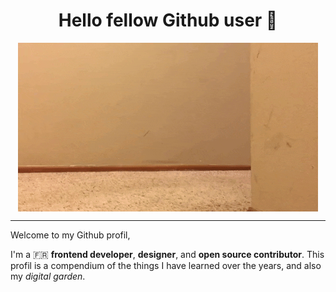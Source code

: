 <h1 align="center">Hello fellow Github user 🌱</h1>
<p align="center">
  <img align="center" alt="Hello" src="https://github.com/roiLeo/roiLeo/blob/master/img/welcome.gif" />
</p>

---
Welcome to my Github profil,  

I'm a 🇫🇷 __frontend developer__, __designer__, and __open source contributor__. This profil is a compendium of the things I have learned over the years, and also my *digital garden*.
